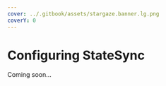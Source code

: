 ```yaml
---
cover: ../.gitbook/assets/stargaze.banner.lg.png
coverY: 0
---
```


# Configuring StateSync

Coming soon...
